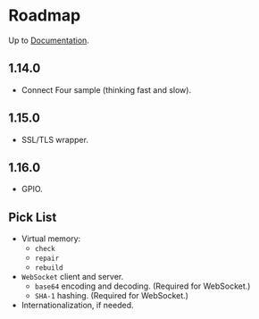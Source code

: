 # Roadmap

Up to [Documentation](README.md).

## 1.14.0
- Connect Four sample (thinking fast and slow).

## 1.15.0
- SSL/TLS wrapper.

## 1.16.0
- GPIO.

## Pick List
- Virtual memory:
  - `check`
  - `repair`
  - `rebuild`
- `WebSocket` client and server.
  - `base64` encoding and decoding. (Required for WebSocket.)
  - `SHA-1` hashing. (Required for WebSocket.)
- Internationalization, if needed.
